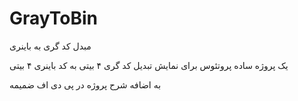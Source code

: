 # GrayToBin
مبدل کد گری به باینری

یک پروژه ساده پروتئوس برای نمایش تبدیل کد گری ۴ بیتی به کد باینری ۴ بیتی 

به اضافه شرح پروژه در 
پی دی اف
 ضمیمه
